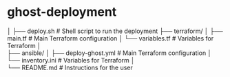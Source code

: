 # ghost-deployment
│
├── deploy.sh                # Shell script to run the deployment
├── terraform/
│   ├── main.tf              # Main Terraform configuration
│   └── variables.tf         # Variables for Terraform
│   
├── ansible/
│   ├── deploy-ghost.yml     # Main Terraform configuration
│   └── inventory.ini        # Variables for Terraform
│   
└── README.md               # Instructions for the user
